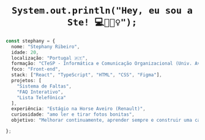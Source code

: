 

<h1 align="center">
  <code>System.out.println("Hey, eu sou a Ste! 💻🙋🏽‍♀️");</code>
</h1>

```ts
const stephany = {
  nome: "Stephany Ribeiro",
  idade: 20,
  localização: "Portugal 🇵🇹",
  formação: "CTeSP - Informática e Comunicação Organizacional (Univ. Aveiro)",
  foco: "Front-end",
  stack: ["React", "TypeScript", "HTML", "CSS", "Figma"],
  projetos: [
    "Sistema de Faltas",
    "FAQ Interativo",
    "Lista Telefônica"
  ],
  experiência: "Estágio na Horse Aveiro (Renault)",
  curiosidade: "amo ler e tirar fotos bonitas",
  objetivo: "Melhorar continuamente, aprender sempre e construir uma carreira sólida como dev :)."

};


      
 
